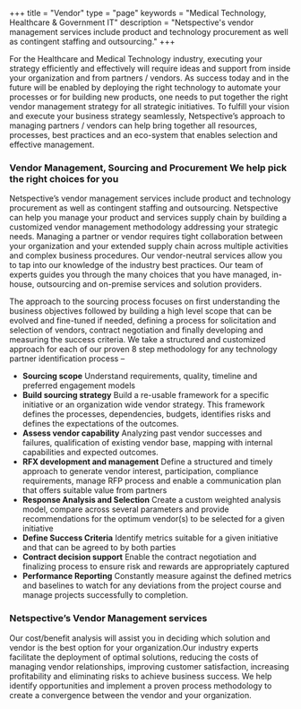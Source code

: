 +++
title = "Vendor"
type = "page"
keywords = "Medical Technology, Healthcare & Government IT"
description = "Netspective's vendor management services include product and technology procurement as well as contingent staffing and outsourcing."
+++

For the Healthcare and Medical Technology industry, executing your strategy efficiently and effectively will require ideas and support from inside your organization and from partners / vendors. As success today and in the future will be enabled by deploying the right technology to automate your processes or for building new products, one needs to put together the right vendor management strategy for all strategic initiatives. To fulfill your vision and execute your business strategy seamlessly, Netspective’s approach to managing partners / vendors can help bring together all resources, processes, best practices and an eco-system that enables selection and effective management.

### Vendor Management, Sourcing and Procurement We help pick the right choices for you

Netspective’s vendor management services include product and technology procurement as well as contingent staffing and outsourcing. Netspective can help you manage your product and services supply chain by building a customized vendor management methodology addressing your strategic needs. Managing a partner or vendor requires tight collaboration between your organization and your extended supply chain across multiple activities and complex business procedures. Our vendor-neutral services allow you to tap into our knowledge of the industry best practices. Our team of experts guides you through the many choices that you have managed, in-house, outsourcing and on-premise services and solution providers.

The approach to the sourcing process focuses on first understanding the business objectives followed by building a high level scope that can be evolved and fine-tuned if needed, defining a process for solicitation and selection of vendors, contract negotiation and finally developing and measuring the success criteria. We take a structured and customized approach for each of our proven 8 step methodology for any technology partner identification process –

* **Sourcing scope** Understand requirements, quality, timeline and preferred engagement models
* **Build sourcing strategy** Build a re-usable framework for a specific initiative or an organization wide vendor strategy. This framework defines the processes, dependencies, budgets, identifies risks and defines the expectations of the outcomes.
* **Assess vendor capability** Analyzing past vendor successes and failures, qualification of existing vendor base, mapping with internal capabilities and expected outcomes.
* **RFX development and management** Define a structured and timely approach to generate vendor interest, participation, compliance requirements, manage RFP process and enable a communication plan that offers suitable value from partners
* **Response Analysis and Selection** Create a custom weighted analysis model, compare across several parameters and provide recommendations for the optimum vendor(s) to be selected for a given initiative
* **Define Success Criteria** Identify metrics suitable for a given initiative and that can be agreed to by both parties
* **Contract decision support** Enable the contract negotiation and finalizing process to ensure risk and rewards are appropriately captured
* **Performance Reporting** Constantly measure against the defined metrics and baselines to watch for any deviations from the project course and manage projects successfully to completion.

### Netspective’s Vendor Management services

Our cost/benefit analysis will assist you in deciding which solution and vendor is the best option for your organization.Our industry experts facilitate the deployment of optimal solutions, reducing the costs of managing vendor relationships, improving customer satisfaction, increasing profitability and eliminating risks to achieve business success. We help identify opportunities and implement a proven process methodology to create a convergence between the vendor and your organization.
